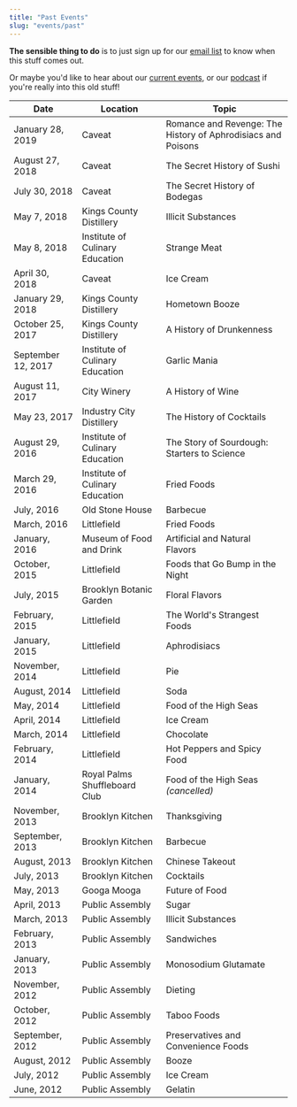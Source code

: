 ```yaml
---
title: "Past Events"
slug: "events/past"
---
```


**The sensible thing to do** is to just sign up for our [email list](http://brooklynbrainery.us1.list-manage.com/subscribe?u=5c81d74eb694f7170e8582d6f&id=98e99fa109) to know when this stuff comes out.

Or maybe you'd like to hear about our [current events](/events/), or our [podcast](/podcast/) if you're really into this old stuff! 

|Date|Location|Topic|
|---|---|---|
|January 28, 2019|Caveat|Romance and Revenge: The History of Aphrodisiacs and Poisons|
|August 27, 2018|Caveat|The Secret History of Sushi|
|July 30, 2018|Caveat|The Secret History of Bodegas|
|May 7, 2018|Kings County Distillery|Illicit Substances|
|May 8, 2018|Institute of Culinary Education|Strange Meat|
|April 30, 2018|Caveat|Ice Cream|
|January 29, 2018|Kings County Distillery|Hometown Booze|
|October 25, 2017|Kings County Distillery|A History of Drunkenness|
|September 12, 2017|Institute of Culinary Education|Garlic Mania|
|August 11, 2017|City Winery|A History of Wine|
|May 23, 2017|Industry City Distillery|The History of Cocktails|
|August 29, 2016|Institute of Culinary Education|The Story of Sourdough: Starters to Science|
|March 29, 2016|Institute of Culinary Education|Fried Foods|
|July, 2016|Old Stone House|Barbecue|
|March, 2016|Littlefield|Fried Foods|
|January, 2016|Museum of Food and Drink|Artificial and Natural Flavors|
|October, 2015|Littlefield|Foods that Go Bump in the Night|
|July, 2015|Brooklyn Botanic Garden|Floral Flavors|
|February, 2015|Littlefield|The World's Strangest Foods|
|January, 2015|Littlefield|Aphrodisiacs|
|November, 2014|Littlefield|Pie|
|August, 2014|Littlefield|Soda|
|May, 2014|Littlefield|Food of the High Seas|
|April, 2014|Littlefield|Ice Cream|
|March, 2014|Littlefield|Chocolate|
|February, 2014|Littlefield|Hot Peppers and Spicy Food|
|January, 2014|Royal Palms Shuffleboard Club|Food of the High Seas *(cancelled)*|
|November, 2013|Brooklyn Kitchen|Thanksgiving|
|September, 2013|Brooklyn Kitchen|Barbecue|
|August, 2013|Brooklyn Kitchen|Chinese Takeout|
|July, 2013|Brooklyn Kitchen|Cocktails|
|May, 2013|Googa Mooga|Future of Food|
|April, 2013|Public Assembly|Sugar|
|March, 2013|Public Assembly|Illicit Substances|
|February, 2013|Public Assembly|Sandwiches|
|January, 2013|Public Assembly|Monosodium Glutamate|
|November, 2012|Public Assembly|Dieting|
|October, 2012|Public Assembly|Taboo Foods|
|September, 2012|Public Assembly|Preservatives and Convenience Foods|
|August, 2012|Public Assembly|Booze|
|July, 2012|Public Assembly|Ice Cream|
|June, 2012|Public Assembly|Gelatin|
